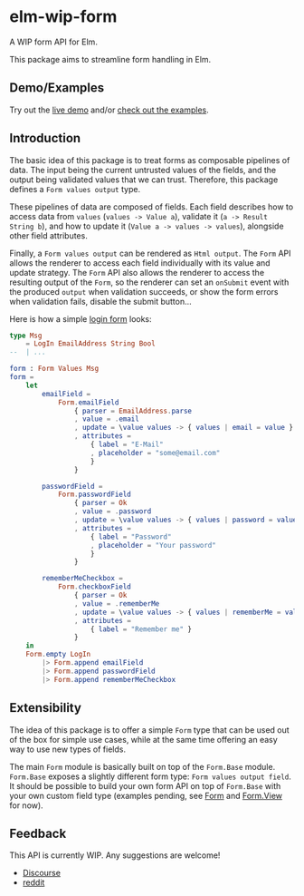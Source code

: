 # elm-wip-form

A WIP form API for Elm.

This package aims to streamline form handling in Elm.


## Demo/Examples

Try out the [live demo](https://hecrj.github.io/elm-wip-form) and/or
[check out the examples](examples).


## Introduction

The basic idea of this package is to treat forms as composable pipelines of data. The input being
the current untrusted values of the fields, and the output being validated values that we can trust.
Therefore, this package defines a `Form values output` type.

These pipelines of data are composed of fields. Each field describes how to access data from `values`
(`values -> Value a`), validate it (`a -> Result String b`), and how to update it
(`Value a -> values -> values`), alongside other field attributes.

Finally, a `Form values output` can be rendered as `Html output`. The `Form` API allows the renderer
to access each field individually with its value and update strategy. The `Form` API also allows
the renderer to access the resulting output of the `Form`, so the renderer can set an
`onSubmit` event with the produced `output` when validation succeeds, or show the form errors when
validation fails, disable the submit button...

Here is how a simple [login form](examples/src/Page/Login.elm) looks:

```elm
type Msg
    = LogIn EmailAddress String Bool
--  | ...

form : Form Values Msg
form =
    let
        emailField =
            Form.emailField
                { parser = EmailAddress.parse
                , value = .email
                , update = \value values -> { values | email = value }
                , attributes =
                    { label = "E-Mail"
                    , placeholder = "some@email.com"
                    }
                }

        passwordField =
            Form.passwordField
                { parser = Ok
                , value = .password
                , update = \value values -> { values | password = value }
                , attributes =
                    { label = "Password"
                    , placeholder = "Your password"
                    }
                }

        rememberMeCheckbox =
            Form.checkboxField
                { parser = Ok
                , value = .rememberMe
                , update = \value values -> { values | rememberMe = value }
                , attributes =
                    { label = "Remember me" }
                }
    in
    Form.empty LogIn
        |> Form.append emailField
        |> Form.append passwordField
        |> Form.append rememberMeCheckbox
```


## Extensibility

The idea of this package is to offer a simple `Form` type that can be used out of the box for simple
use cases, while at the same time offering an easy way to use new types of fields.

The main `Form` module is basically built on top of the `Form.Base` module. `Form.Base` exposes a
slightly different form type: `Form values output field`. It should be possible to build your own form API
on top of `Form.Base` with your own custom field type (examples pending, see [Form](src/Form.elm) and
[Form.View](src/Form/View.elm) for now).

## Feedback

This API is currently WIP. Any suggestions are welcome!

  * [Discourse](https://discourse.elm-lang.org/t/a-form-api-idea-proposal/1121)
  * [reddit](https://www.reddit.com/r/elm/comments/8cd2yi/a_form_api_ideaproposal/)
